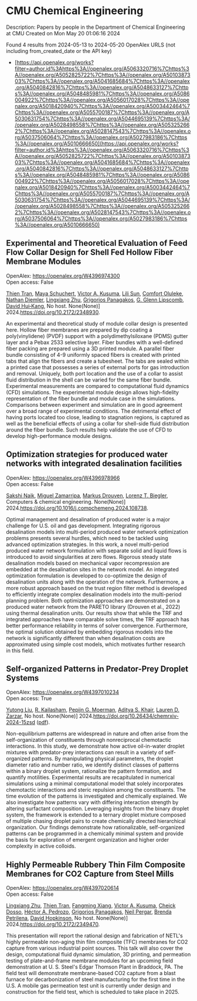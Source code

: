 # CMU Chemical Engineering
Description: Papers by people in the Department of Chemical Engineering at CMU
Created on Mon May 20 01:06:16 2024

Found 4 results from 2024-05-13 to 2024-05-20
OpenAlex URLS (not including from_created_date or the API key)
- [https://api.openalex.org/works?filter=author.id%3Ahttps%3A//openalex.org/A5063320716%7Chttps%3A//openalex.org/A5052825722%7Chttps%3A//openalex.org/A5010387303%7Chttps%3A//openalex.org/A5041685684%7Chttps%3A//openalex.org/A5040842816%7Chttps%3A//openalex.org/A5048633127%7Chttps%3A//openalex.org/A5048485981%7Chttps%3A//openalex.org/A5086004922%7Chttps%3A//openalex.org/A5056017028%7Chttps%3A//openalex.org/A5018420940%7Chttps%3A//openalex.org/A5003442464%7Chttps%3A//openalex.org/A5055700187%7Chttps%3A//openalex.org/A5030631754%7Chttps%3A//openalex.org/A5044695139%7Chttps%3A//openalex.org/A5028498558%7Chttps%3A//openalex.org/A5053252662%7Chttps%3A//openalex.org/A5028147543%7Chttps%3A//openalex.org/A5037506064%7Chttps%3A//openalex.org/A5027983186%7Chttps%3A//openalex.org/A5010666650](https://api.openalex.org/works?filter=author.id%3Ahttps%3A//openalex.org/A5063320716%7Chttps%3A//openalex.org/A5052825722%7Chttps%3A//openalex.org/A5010387303%7Chttps%3A//openalex.org/A5041685684%7Chttps%3A//openalex.org/A5040842816%7Chttps%3A//openalex.org/A5048633127%7Chttps%3A//openalex.org/A5048485981%7Chttps%3A//openalex.org/A5086004922%7Chttps%3A//openalex.org/A5056017028%7Chttps%3A//openalex.org/A5018420940%7Chttps%3A//openalex.org/A5003442464%7Chttps%3A//openalex.org/A5055700187%7Chttps%3A//openalex.org/A5030631754%7Chttps%3A//openalex.org/A5044695139%7Chttps%3A//openalex.org/A5028498558%7Chttps%3A//openalex.org/A5053252662%7Chttps%3A//openalex.org/A5028147543%7Chttps%3A//openalex.org/A5037506064%7Chttps%3A//openalex.org/A5027983186%7Chttps%3A//openalex.org/A5010666650)

## Experimental and Theoretical Evaluation of Feed Flow Collar Design for Shell Fed Hollow Fiber Membrane Modules   

OpenAlex: https://openalex.org/W4396974300    
Open access: False
    
[Thien Tran](https://openalex.org/A5037749425), [Maya Schuchert](https://openalex.org/A5098667099), [Victor A. Kusuma](https://openalex.org/A5041659494), [Lili Sun](https://openalex.org/A5034596712), [Comfort Oluleke](https://openalex.org/A5093456232), [Nathan Diemler](https://openalex.org/A5032502544), [Lingxiang Zhu](https://openalex.org/A5002137675), [Grigorios Panagakos](https://openalex.org/A5028498558), [G. Glenn Lipscomb](https://openalex.org/A5063620462), [David Hui‐Kang](https://openalex.org/A5083623112), No host. None(None)] 2024.https://doi.org/10.2172/2348930.
    
An experimental and theoretical study of module collar design is presented here. Hollow fiber membranes are prepared by dip coating a poly(vinylidene) (PVDF) support with a polydimethylsiloxane (PDMS) gutter layer and a Pebax 2533 selective layer. Fiber bundles with a well-defined fiber packing are prepared using a 3D printed module. A parallel fiber bundle consisting of 4-9 uniformly spaced fibers is created with printed tabs that align the fibers and create a tubesheet. The tabs are sealed within a printed case that possesses a series of external ports for gas introduction and removal. Uniquely, both port location and the use of a collar to assist fluid distribution in the shell can be varied for the same fiber bundle. Experimental measurements are compared to computational fluid dynamics (CFD) simulations. The experimental module design allows high-fidelity representation of the fiber bundle and module case in the simulations. Comparisons between experiment and simulation are in good agreement over a broad range of experimental conditions. The detrimental effect of having ports located too close, leading to stagnation regions, is captured as well as the beneficial effects of using a collar for shell-side fluid distribution around the fiber bundle. Such results help validate the use of CFD to develop high-performance module designs.    

    

## Optimization strategies for produced water networks with integrated desalination facilities   

OpenAlex: https://openalex.org/W4396978966    
Open access: False
    
[Sakshi Naik](https://openalex.org/A5054628015), [Miguel Zamarripa](https://openalex.org/A5015881602), [Markus Drouven](https://openalex.org/A5048411560), [Lorenz T. Biegler](https://openalex.org/A5052825722), Computers & chemical engineering. None(None)] 2024.https://doi.org/10.1016/j.compchemeng.2024.108738.
    
Optimal management and desalination of produced water is a major challenge for U.S. oil and gas development. Integrating rigorous desalination models into multi-period produced water network optimization problems presents several hurdles, which need to be tackled using advanced optimization strategies. In this work, a novel multi-period produced water network formulation with separate solid and liquid flows is introduced to avoid singularities at zero flows. Rigorous steady state desalination models based on mechanical vapor recompression are embedded at the desalination sites in the network model. An integrated optimization formulation is developed to co-optimize the design of desalination units along with the operation of the network. Furthermore, a more robust approach based on the trust region filter method is developed to efficiently integrate complex desalination models into the multi-period planning problem. Both optimization approaches are demonstrated on a produced water network from the PARETO library (Drouven et al., 2022) using thermal desalination units. Our results show that while the TRF and integrated approaches have comparable solve times, the TRF approach has better performance reliability in terms of solver convergence. Furthermore, the optimal solution obtained by embedding rigorous models into the network is significantly different than when desalination costs are approximated using simple cost models, which motivates further research in this field.    

    

## Self-organized Patterns in Predator-Prey Droplet Systems   

OpenAlex: https://openalex.org/W4397010234    
Open access: True
    
[Yutong Liu](https://openalex.org/A5047262526), [R. Kailasham](https://openalex.org/A5034160371), [Pepijn G. Moerman](https://openalex.org/A5011172184), [Aditya S. Khair](https://openalex.org/A5018420940), [Lauren D. Zarzar](https://openalex.org/A5022036259), No host. None(None)] 2024.https://doi.org/10.26434/chemrxiv-2024-15zsd ([pdf](https://chemrxiv.org/engage/api-gateway/chemrxiv/assets/orp/resource/item/6646831b21291e5d1d76a5e1/original/self-organized-patterns-in-predator-prey-droplet-systems.pdf)).
    
Non-equilibrium patterns are widespread in nature and often arise from the self-organization of constituents through nonreciprocal chemotactic interactions. In this study, we demonstrate how active oil-in-water droplet mixtures with predator-prey interactions can result in a variety of self-organized patterns. By manipulating physical parameters, the droplet diameter ratio and number ratio, we identify distinct classes of patterns within a binary droplet system, rationalize the pattern formation, and quantify motilities. Experimental results are recapitulated in numerical simulations using a minimal computational model that solely incorporates chemotactic interactions and steric repulsion among the constituents. The time evolution of the patterns is investigated and chemically explained. We also investigate how patterns vary with differing interaction strength by altering surfactant composition. Leveraging insights from the binary droplet system, the framework is extended to a ternary droplet mixture composed of multiple chasing droplet pairs to create chemically directed hierarchical organization. Our findings demonstrate how rationalizable, self-organized patterns can be programmed in a chemically minimal system and provide the basis for exploration of emergent organization and higher order complexity in active colloids.    

    

## Highly Permeable Rubbery Thin Film Composite Membranes for CO2 Capture from Steel Mills   

OpenAlex: https://openalex.org/W4397020614    
Open access: False
    
[Lingxiang Zhu](https://openalex.org/A5002137675), [Thien Tran](https://openalex.org/A5037749425), [Fangming Xiang](https://openalex.org/A5076767088), [Victor A. Kusuma](https://openalex.org/A5041659494), [Cheick Dosso](https://openalex.org/A5093713938), [Héctor A. Pedrozo](https://openalex.org/A5079899169), [Grigorios Panagakos](https://openalex.org/A5028498558), [Neil Pergar](https://openalex.org/A5098681635), [Brenda Petrilena](https://openalex.org/A5098681636), [David Hopkinson](https://openalex.org/A5021768097), No host. None(None)] 2024.https://doi.org/10.2172/2349470.
    
This presentation will report the rational design and fabrication of NETL's highly permeable non-aging thin film composite (TFC) membranes for CO2 capture from various industrial point sources. This talk will also cover the design, computational fluid dynamic simulation, 3D printing, and permeation testing of plate-and-frame membrane modules for an upcoming field demonstration at U. S. Steel's Edgar Thomson Plant in Braddock, PA. The field test will demonstrate membrane-based CO2 capture from a blast furnace for decarbonization of steel manufacturing for the first time in the U.S. A mobile gas permeation test unit is currently under design and construction for the field test, which is scheduled to take place in 2025.    

    
